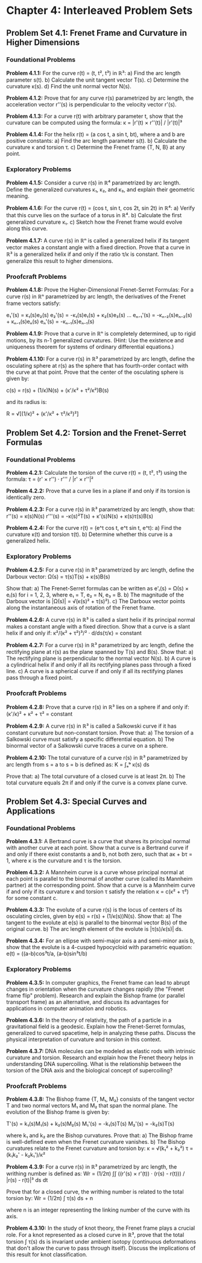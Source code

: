 # Chapter 4: Interleaved Problem Sets

## Problem Set 4.1: Frenet Frame and Curvature in Higher Dimensions

### Foundational Problems

**Problem 4.1.1:** For the curve r(t) = (t, t², t³) in ℝ³:
a) Find the arc length parameter s(t).
b) Calculate the unit tangent vector T(s).
c) Determine the curvature κ(s).
d) Find the unit normal vector N(s).

**Problem 4.1.2:** Prove that for any curve r(s) parametrized by arc length, the acceleration vector r''(s) is perpendicular to the velocity vector r'(s).

**Problem 4.1.3:** For a curve r(t) with arbitrary parameter t, show that the curvature can be computed using the formula:
κ = |r'(t) × r''(t)| / |r'(t)|³

**Problem 4.1.4:** For the helix r(t) = (a cos t, a sin t, bt), where a and b are positive constants:
a) Find the arc length parameter s(t).
b) Calculate the curvature κ and torsion τ.
c) Determine the Frenet frame {T, N, B} at any point.

### Exploratory Problems

**Problem 4.1.5:** Consider a curve r(s) in ℝ⁴ parametrized by arc length. Define the generalized curvatures κ₁, κ₂, and κ₃, and explain their geometric meaning.

**Problem 4.1.6:** For the curve r(t) = (cos t, sin t, cos 2t, sin 2t) in ℝ⁴:
a) Verify that this curve lies on the surface of a torus in ℝ⁴.
b) Calculate the first generalized curvature κ₁.
c) Sketch how the Frenet frame would evolve along this curve.

**Problem 4.1.7:** A curve r(s) in ℝⁿ is called a generalized helix if its tangent vector makes a constant angle with a fixed direction. Prove that a curve in ℝ³ is a generalized helix if and only if the ratio τ/κ is constant. Then generalize this result to higher dimensions.

### Proofcraft Problems

**Problem 4.1.8:** Prove the Higher-Dimensional Frenet-Serret Formulas: For a curve r(s) in ℝⁿ parametrized by arc length, the derivatives of the Frenet frame vectors satisfy:

e₁'(s) = κ₁(s)e₂(s)
e₂'(s) = -κ₁(s)e₁(s) + κ₂(s)e₃(s)
...
eₙ₋₁'(s) = -κₙ₋₂(s)eₙ₋₂(s) + κₙ₋₁(s)eₙ(s)
eₙ'(s) = -κₙ₋₁(s)eₙ₋₁(s)

**Problem 4.1.9:** Prove that a curve in ℝⁿ is completely determined, up to rigid motions, by its n-1 generalized curvatures. (Hint: Use the existence and uniqueness theorem for systems of ordinary differential equations.)

**Problem 4.1.10:** For a curve r(s) in ℝ³ parametrized by arc length, define the osculating sphere at r(s) as the sphere that has fourth-order contact with the curve at that point. Prove that the center of the osculating sphere is given by:

c(s) = r(s) + (1/κ)N(s) + (κ'/κ² + τ²/κ²)B(s)

and its radius is:

R = √[(1/κ)² + (κ'/κ² + τ²/κ²)²]

## Problem Set 4.2: Torsion and the Frenet-Serret Formulas

### Foundational Problems

**Problem 4.2.1:** Calculate the torsion of the curve r(t) = (t, t², t³) using the formula:
τ = (r' × r'') · r''' / |r' × r''|²

**Problem 4.2.2:** Prove that a curve lies in a plane if and only if its torsion is identically zero.

**Problem 4.2.3:** For a curve r(s) in ℝ³ parametrized by arc length, show that:
r''(s) = κ(s)N(s)
r'''(s) = -κ(s)²T(s) + κ'(s)N(s) + κ(s)τ(s)B(s)

**Problem 4.2.4:** For the curve r(t) = (e^t cos t, e^t sin t, e^t):
a) Find the curvature κ(t) and torsion τ(t).
b) Determine whether this curve is a generalized helix.

### Exploratory Problems

**Problem 4.2.5:** For a curve r(s) in ℝ³ parametrized by arc length, define the Darboux vector:
Ω(s) = τ(s)T(s) + κ(s)B(s)

Show that:
a) The Frenet-Serret formulas can be written as e'ᵢ(s) = Ω(s) × eᵢ(s) for i = 1, 2, 3, where e₁ = T, e₂ = N, e₃ = B.
b) The magnitude of the Darboux vector is |Ω(s)| = √(κ(s)² + τ(s)²).
c) The Darboux vector points along the instantaneous axis of rotation of the Frenet frame.

**Problem 4.2.6:** A curve r(s) in ℝ³ is called a slant helix if its principal normal makes a constant angle with a fixed direction. Show that a curve is a slant helix if and only if:
κ²/(κ² + τ²)³/² · d/ds(τ/κ) = constant

**Problem 4.2.7:** For a curve r(s) in ℝ³ parametrized by arc length, define the rectifying plane at r(s) as the plane spanned by T(s) and B(s). Show that:
a) The rectifying plane is perpendicular to the normal vector N(s).
b) A curve is a cylindrical helix if and only if all its rectifying planes pass through a fixed line.
c) A curve is a spherical curve if and only if all its rectifying planes pass through a fixed point.

### Proofcraft Problems

**Problem 4.2.8:** Prove that a curve r(s) in ℝ³ lies on a sphere if and only if:
(κ'/κ)² + κ² + τ² = constant

**Problem 4.2.9:** A curve r(s) in ℝ³ is called a Salkowski curve if it has constant curvature but non-constant torsion. Prove that:
a) The torsion of a Salkowski curve must satisfy a specific differential equation.
b) The binormal vector of a Salkowski curve traces a curve on a sphere.

**Problem 4.2.10:** The total curvature of a curve r(s) in ℝ³ parametrized by arc length from s = a to s = b is defined as:
K = ∫ₐᵇ κ(s) ds

Prove that:
a) The total curvature of a closed curve is at least 2π.
b) The total curvature equals 2π if and only if the curve is a convex plane curve.

## Problem Set 4.3: Special Curves and Applications

### Foundational Problems

**Problem 4.3.1:** A Bertrand curve is a curve that shares its principal normal with another curve at each point. Show that a curve is a Bertrand curve if and only if there exist constants a and b, not both zero, such that aκ + bτ = 1, where κ is the curvature and τ is the torsion.

**Problem 4.3.2:** A Mannheim curve is a curve whose principal normal at each point is parallel to the binormal of another curve (called its Mannheim partner) at the corresponding point. Show that a curve is a Mannheim curve if and only if its curvature κ and torsion τ satisfy the relation κ = c(κ² + τ²) for some constant c.

**Problem 4.3.3:** The evolute of a curve r(s) is the locus of centers of its osculating circles, given by e(s) = r(s) + (1/κ(s))N(s). Show that:
a) The tangent to the evolute at e(s) is parallel to the binormal vector B(s) of the original curve.
b) The arc length element of the evolute is |τ(s)/κ(s)| ds.

**Problem 4.3.4:** For an ellipse with semi-major axis a and semi-minor axis b, show that the evolute is a 4-cusped hypocycloid with parametric equation:
e(t) = ((a-b)cos³t/a, (a-b)sin³t/b)

### Exploratory Problems

**Problem 4.3.5:** In computer graphics, the Frenet frame can lead to abrupt changes in orientation when the curvature changes rapidly (the "Frenet frame flip" problem). Research and explain the Bishop frame (or parallel transport frame) as an alternative, and discuss its advantages for applications in computer animation and robotics.

**Problem 4.3.6:** In the theory of relativity, the path of a particle in a gravitational field is a geodesic. Explain how the Frenet-Serret formulas, generalized to curved spacetime, help in analyzing these paths. Discuss the physical interpretation of curvature and torsion in this context.

**Problem 4.3.7:** DNA molecules can be modeled as elastic rods with intrinsic curvature and torsion. Research and explain how the Frenet theory helps in understanding DNA supercoiling. What is the relationship between the torsion of the DNA axis and the biological concept of supercoiling?

### Proofcraft Problems

**Problem 4.3.8:** The Bishop frame {T, M₁, M₂} consists of the tangent vector T and two normal vectors M₁ and M₂ that span the normal plane. The evolution of the Bishop frame is given by:

T'(s) = k₁(s)M₁(s) + k₂(s)M₂(s)
M₁'(s) = -k₁(s)T(s)
M₂'(s) = -k₂(s)T(s)

where k₁ and k₂ are the Bishop curvatures. Prove that:
a) The Bishop frame is well-defined even when the Frenet curvature vanishes.
b) The Bishop curvatures relate to the Frenet curvature and torsion by:
   κ = √(k₁² + k₂²)
   τ = (k₁k₂' - k₂k₁')/κ²

**Problem 4.3.9:** For a curve r(s) in ℝ³ parametrized by arc length, the writhing number is defined as:
Wr = (1/2π) ∫∫ ((r'(s) × r'(t)) · (r(s) - r(t))) / |r(s) - r(t)|³ ds dt

Prove that for a closed curve, the writhing number is related to the total torsion by:
Wr = (1/2π) ∫ τ(s) ds + n

where n is an integer representing the linking number of the curve with its axis.

**Problem 4.3.10:** In the study of knot theory, the Frenet frame plays a crucial role. For a knot represented as a closed curve in ℝ³, prove that the total torsion ∫ τ(s) ds is invariant under ambient isotopy (continuous deformations that don't allow the curve to pass through itself). Discuss the implications of this result for knot classification.
